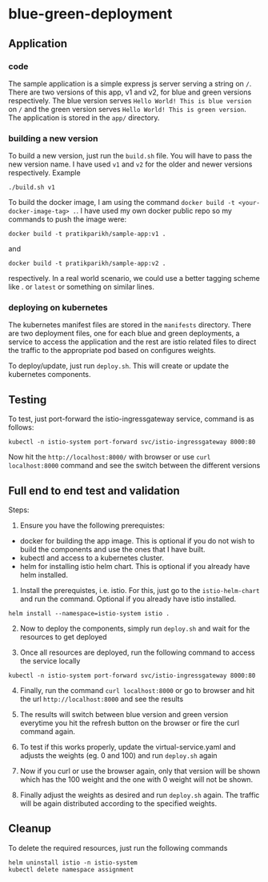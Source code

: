 # blue-green-deployment

## Application

### code

The sample application is a simple express js server serving a string on `/`. There are two versions of this app, v1 and v2, for blue and green versions respectively. The blue version serves `Hello World! This is blue version` on `/` and the green version serves `Hello World! This is green version`. The application is stored in the `app/` directory.

### building a new version

To build a new version, just run the `build.sh` file. You will have to pass the new version name. I have used `v1` and `v2` for the older and newer versions respectively. Example 
```
./build.sh v1
```

To build the docker image, I am using the command `docker build -t <your-docker-image-tag> .`. I have used my own docker public repo so my commands to push the image were:
```
docker build -t pratikparikh/sample-app:v1 .
```
and
```
docker build -t pratikparikh/sample-app:v2 .
```
respectively. In a real world scenario, we could use a better tagging scheme like <github-branch>.<commit-id> or `latest` or something on similar lines.

### deploying on kubernetes

The kubernetes manifest files are stored in the `manifests` directory. There are two deployment files, one for each blue and green deployments, a service to access the application and the rest are istio related files to direct the traffic to the appropriate pod based on configures weights.

To deploy/update, just run `deploy.sh`. This will create or update the kubernetes components.

## Testing

To test, just port-forward the istio-ingressgateway service, command is as follows:
```
kubectl -n istio-system port-forward svc/istio-ingressgateway 8000:80
```
Now hit the `http://localhost:8000/` with browser or use `curl localhost:8000` command and see the switch between the different versions

## Full end to end test and validation

Steps:

1. Ensure you have the following prerequistes:
* docker for building the app image. This is optional if you do not wish to build the components and use the ones that I have built.
* kubectl and access to a kubernetes cluster.
* helm for installing istio helm chart. This is optional if you already have helm installed.

1. Install the prerequistes, i.e. istio. For this, just go to the `istio-helm-chart` and run the command. Optional if you already have istio installed.
```
helm install --namespace=istio-system istio .
```

2. Now to deploy the components, simply run `deploy.sh` and wait for the resources to get deployed

3. Once all resources are deployed, run the following command to access the service locally
```
kubectl -n istio-system port-forward svc/istio-ingressgateway 8000:80
```

4. Finally, run the command `curl localhost:8000` or go to browser and hit the url `http://localhost:8000` and see the results

5. The results will switch between blue version and green version everytime you hit the refresh button on the browser or fire the curl command again.

6. To test if this works properly, update the virtual-service.yaml and adjusts the weights (eg. 0 and 100) and run `deploy.sh` again

7. Now if you curl or use the browser again, only that version will be shown which has the 100 weight and the one with 0 weight will not be shown.

8. Finally adjust the weights as desired and run `deploy.sh` again. The traffic will be again distributed according to the specified weights.

## Cleanup

To delete the required resources, just run the following commands

```
helm uninstall istio -n istio-system
kubectl delete namespace assignment
```
